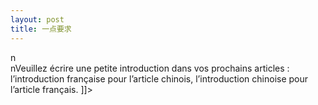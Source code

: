 ```yaml
---
layout: post
title: 一点要求
---
```


<p>n<br />nVeuillez écrire une petite introduction dans vos prochains articles : l&#8217;introduction française pour l&#8217;article chinois, l&#8217;introduction chinoise pour l&#8217;article français. ]]&gt;
</p>
